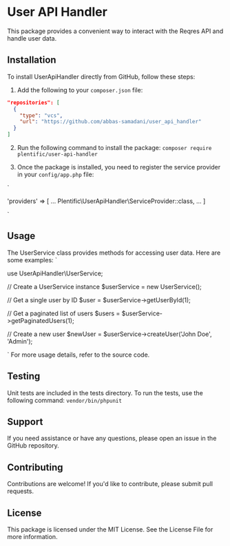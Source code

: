 # User API Handler

This package provides a convenient way to interact with the Reqres API and handle user data.

## Installation

To install UserApiHandler directly from GitHub, follow these steps:

1. Add the following to your `composer.json` file:

```json
"repositories": [
  {
    "type": "vcs",
    "url": "https://github.com/abbas-samadani/user_api_handler"
  }
]
```
2. Run the following command to install the package:
`composer require plentific/user-api-handler`

3. Once the package is installed, you need to register the service provider in your `config/app.php` file:

`

'providers' => [
  ...
  Plentific\UserApiHandler\ServiceProvider::class,
  ...
]

`
## Usage
The UserService class provides methods for accessing user data. Here are some examples:
`

use UserApiHandler\UserService;

// Create a UserService instance
$userService = new UserService();

// Get a single user by ID
$user = $userService->getUserById(1);

// Get a paginated list of users
$users = $userService->getPaginatedUsers(1);

// Create a new user
$newUser = $userService->createUser('John Doe', 'Admin');

`
For more usage details, refer to the source code.

## Testing
Unit tests are included in the tests directory. To run the tests, use the following command:
`vendor/bin/phpunit`

## Support
If you need assistance or have any questions, please open an issue in the GitHub repository.

## Contributing
Contributions are welcome! If you'd like to contribute, please submit pull requests.

## License
This package is licensed under the MIT License. See the License File for more information.

